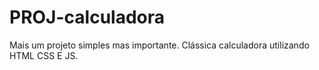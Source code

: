 # PROJ-calculadora
Mais um projeto simples mas importante. Clássica calculadora utilizando HTML CSS E JS.
